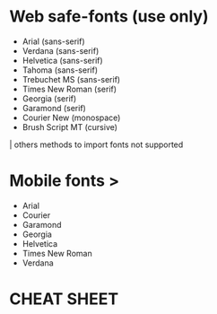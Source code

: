 # Web safe-fonts (use only)
- Arial (sans-serif)
- Verdana (sans-serif)
- Helvetica (sans-serif)
- Tahoma (sans-serif)
- Trebuchet MS (sans-serif)
- Times New Roman (serif)
- Georgia (serif)
- Garamond (serif)
- Courier New (monospace)
- Brush Script MT (cursive)

| others methods to import fonts not supported 

# Mobile fonts >
- Arial
- Courier
- Garamond
- Georgia
- Helvetica
- Times New Roman
- Verdana

# CHEAT SHEET

